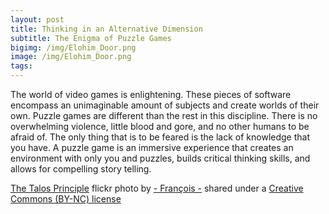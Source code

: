 ```yaml
---
layout: post
title: Thinking in an Alternative Dimension
subtitle: The Enigma of Puzzle Games
bigimg: /img/Elohim_Door.png
image: /img/Elohim_Door.png
tags:
---
```

The world of video games is enlightening. These pieces of software encompass an unimaginable amount of subjects and create worlds of their own. Puzzle games are different than the rest in this discipline. There is no overwhelming violence, little blood and gore, and no other humans to be afraid of. The only thing that is to be feared is the lack of knowledge that you have. A puzzle game is an immersive experience that creates an environment with only you and puzzles, builds critical thinking skills, and allows for compelling story telling.



<a title="The Talos Principle" href="https://flickr.com/photos/wakeupmrfreeman/16214157737">The Talos Principle</a> flickr photo by <a href="https://flickr.com/people/wakeupmrfreeman">- François -</a> shared under a <a href="https://creativecommons.org/licenses/by-nc/2.0/">Creative Commons (BY-NC) license</a> </small>
